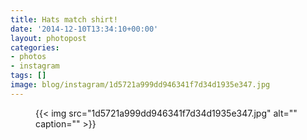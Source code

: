 ```yaml
---
title: Hats match shirt!
date: '2014-12-10T13:34:10+00:00'
layout: photopost
categories:
- photos
- instagram
tags: []
image: blog/instagram/1d5721a999dd946341f7d34d1935e347.jpg
---
```


<figure class="photo photo--square">
  {{< img src="1d5721a999dd946341f7d34d1935e347.jpg" alt="" caption="" >}}

</figure>



